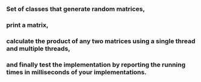 ### Set of classes that generate random matrices,
### print a matrix, 
### calculate the product of any two matrices using a single thread and multiple threads,
### and finally test the implementation by reporting the running times in milliseconds of your implementations.
